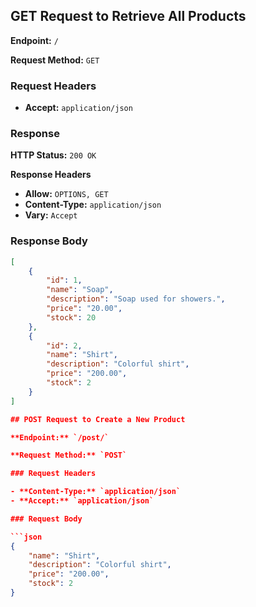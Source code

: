 ## GET Request to Retrieve All Products

**Endpoint:** `/`

**Request Method:** `GET`

### Request Headers

- **Accept:** `application/json`

### Response

**HTTP Status:** `200 OK`

**Response Headers**

- **Allow:** `OPTIONS, GET`
- **Content-Type:** `application/json`
- **Vary:** `Accept`

### Response Body

```json
[
    {
        "id": 1,
        "name": "Soap",
        "description": "Soap used for showers.",
        "price": "20.00",
        "stock": 20
    },
    {
        "id": 2,
        "name": "Shirt",
        "description": "Colorful shirt",
        "price": "200.00",
        "stock": 2
    }
]

## POST Request to Create a New Product

**Endpoint:** `/post/`

**Request Method:** `POST`

### Request Headers

- **Content-Type:** `application/json`
- **Accept:** `application/json`

### Request Body

```json
{
    "name": "Shirt",
    "description": "Colorful shirt",
    "price": "200.00",
    "stock": 2
}
